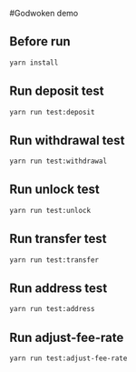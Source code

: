 #Godwoken demo

## Before run

```bash
yarn install
```

## Run deposit test

```bash
yarn run test:deposit
```

## Run withdrawal test

```bash
yarn run test:withdrawal
```

## Run unlock test

```bash
yarn run test:unlock
```

## Run transfer test

```bash
yarn run test:transfer
```

## Run address test

```bash
yarn run test:address
```

## Run adjust-fee-rate

```bash
yarn run test:adjust-fee-rate
```
